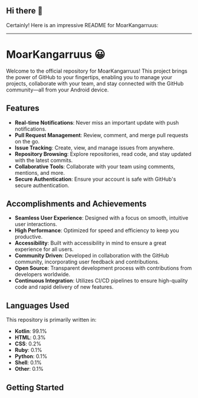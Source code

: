 ## Hi there 👋

<!--
**Moarkangarruus/Moarkangarruus** is a ✨ _special_ ✨ repository because its `README.md` (this file) appears on your GitHub profile.

Here are some ideas to get you started:

- 🔭 I’m currently working on ...
- 🌱 I’m currently learning ...
- 👯 I’m looking to collaborate on ...
- 🤔 I’m looking for help with ...
- 💬 Ask me about ...
- 📫 How to reach me: ...
- 😄 Pronouns: ...
- ⚡ Fun fact: ...
-->


Certainly! Here is an impressive README for MoarKangarruus:

---

# MoarKangarruus 😀 

Welcome to the official repository for MoarKangarruus! This project brings the power of GitHub to your fingertips, enabling you to manage your projects, collaborate with your team, and stay connected with the GitHub community—all from your Android device.

## Features

- **Real-time Notifications**: Never miss an important update with push notifications.
- **Pull Request Management**: Review, comment, and merge pull requests on the go.
- **Issue Tracking**: Create, view, and manage issues from anywhere.
- **Repository Browsing**: Explore repositories, read code, and stay updated with the latest commits.
- **Collaborative Tools**: Collaborate with your team using comments, mentions, and more.
- **Secure Authentication**: Ensure your account is safe with GitHub's secure authentication.

## Accomplishments and Achievements

- **Seamless User Experience**: Designed with a focus on smooth, intuitive user interactions.
- **High Performance**: Optimized for speed and efficiency to keep you productive.
- **Accessibility**: Built with accessibility in mind to ensure a great experience for all users.
- **Community Driven**: Developed in collaboration with the GitHub community, incorporating user feedback and contributions.
- **Open Source**: Transparent development process with contributions from developers worldwide.
- **Continuous Integration**: Utilizes CI/CD pipelines to ensure high-quality code and rapid delivery of new features.

## Languages Used

This repository is primarily written in:

- **Kotlin**: 99.1%
- **HTML**: 0.3%
- **CSS**: 0.2%
- **Ruby**: 0.1%
- **Python**: 0.1%
- **Shell**: 0.1%
- **Other**: 0.1%

## Getting Started

